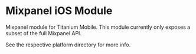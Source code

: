 # Mixpanel iOS Module 

Mixpanel module for Titanium Mobile. This module currently only exposes a subset of the full Mixpanel API. 

See the respective platform directory for more info.
